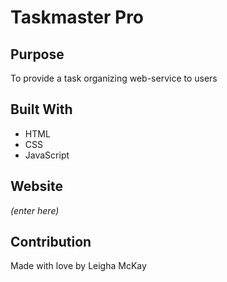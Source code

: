 # Taskmaster Pro

## Purpose
To provide a task organizing web-service to users

## Built With
* HTML
* CSS 
* JavaScript

## Website
*(enter here)*

## Contribution
Made with love by Leigha McKay
